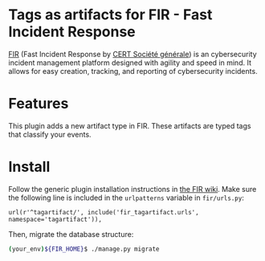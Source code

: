 # Tags as artifacts for FIR - Fast Incident Response

[FIR](https://github.com/certsocietegenerale/FIR) (Fast Incident Response by [CERT Société générale](https://cert.societegenerale.com/)) is an cybersecurity incident management platform designed with agility and speed in mind. It allows for easy creation, tracking, and reporting of cybersecurity incidents.

# Features

This plugin adds a new artifact type in FIR. These artifacts are typed tags that classify your events.

# Install

Follow the generic plugin installation instructions in [the FIR wiki](https://github.com/certsocietegenerale/FIR/wiki/Plugins).
Make sure the following line is included in the `urlpatterns` variable in `fir/urls.py`:

```
url(r'^tagartifact/', include('fir_tagartifact.urls', namespace='tagartifact')),
```

Then, migrate the database structure:

```bash
(your_env)${FIR_HOME}$ ./manage.py migrate
```
